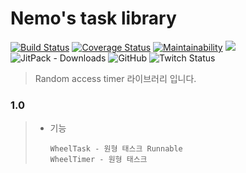 # Nemo's task library 

[![Build Status](https://travis-ci.org/noonmaru/task.svg?branch=master)](https://travis-ci.org/noonmaru/task)
[![Coverage Status](https://coveralls.io/repos/github/noonmaru/task/badge.svg?branch=master)](https://coveralls.io/github/noonmaru/task?branch=master)
[![Maintainability](https://api.codeclimate.com/v1/badges/ed4b92f1995a3cd18b28/maintainability)](https://codeclimate.com/github/noonmaru/task/maintainability)
[![](https://jitpack.io/v/noonmaru/task.svg)](https://jitpack.io/#noonmaru/task)
![JitPack - Downloads](https://img.shields.io/jitpack/dm/github/noonmaru/task)
![GitHub](https://img.shields.io/github/license/noonmaru/task)
![Twitch Status](https://img.shields.io/twitch/status/hptgrm)

> Random access timer 라이브러리 입니다.

### 1.0
> * 기능
> 	```
>   WheelTask - 원형 태스크 Runnable
>   WheelTimer - 원형 태스크
>   ```